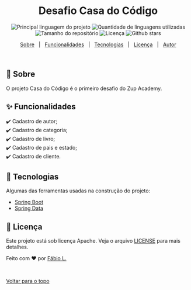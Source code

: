 <h1 align="center">Desafio Casa do Código</h1>

<p align="center">
  <img alt="Principal linguagem do projeto" src="https://img.shields.io/github/languages/top/fflucas/orange-talents-04-template-casa-do-codigo?color=56BEB8">

  <img alt="Quantidade de linguagens utilizadas" src="https://img.shields.io/github/languages/count/fflucas/orange-talents-04-template-casa-do-codigo?color=56BEB8">

  <img alt="Tamanho do repositório" src="https://img.shields.io/github/repo-size/fflucas/orange-talents-04-template-casa-do-codigo?color=56BEB8">

  <img alt="Licença" src="https://img.shields.io/github/license/fflucas/orange-talents-04-template-casa-do-codigo?color=56BEB8">

  <!-- <img alt="Github issues" src="https://img.shields.io/github/issues/fflucas/orange-talents-04-template-casa-do-codigo?color=56BEB8" /> -->

  <!-- <img alt="Github forks" src="https://img.shields.io/github/forks/fflucas/orange-talents-04-template-casa-do-codigo?color=56BEB8" /> -->

  <img alt="Github stars" src="https://img.shields.io/github/stars/fflucas/orange-talents-04-template-casa-do-codigo?color=56BEB8">
</p>

<!-- Status -->

<!-- <h4 align="center">
	🚧  orange-talents-04-template-casa-do-codigo 🚀 Em construção...  🚧
</h4>

<hr> -->

<p align="center">
  <a href="#dart-sobre">Sobre</a> &#xa0; | &#xa0; 
  <a href="#sparkles-funcionalidades">Funcionalidades</a> &#xa0; | &#xa0;
  <a href="#rocket-tecnologias">Tecnologias</a> &#xa0; | &#xa0;
  <a href="#memo-licença">Licença</a> &#xa0; | &#xa0;
  <a href="https://github.com/fflucas" target="_blank">Autor</a>
</p>

<br>

## :dart: Sobre

O projeto Casa do Código é o primeiro desafio do Zup Academy.

## :sparkles: Funcionalidades

:heavy_check_mark: Cadastro de autor;\
:heavy_check_mark: Cadastro de categoria;\
:heavy_check_mark: Cadastro de livro;\
:heavy_check_mark: Cadastro de pais e estado;\
:heavy_check_mark: Cadastro de cliente.

## :rocket: Tecnologias

Algumas das ferramentas usadas na construção do projeto:

- [Spring Boot](https://spring.io/projects/spring-boot)
- [Spring Data](https://spring.io/projects/spring-data)

## :memo: Licença

Este projeto está sob licença Apache. Veja o arquivo [LICENSE](LICENSE) para mais detalhes.

Feito com :heart: por <a href="https://github.com/fflucas" target="_blank">Fábio L.</a>

&#xa0;

<a href="#top">Voltar para o topo</a>